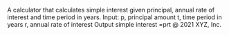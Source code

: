 A calculator that calculates simple interest given principal, annual rate of interest and time period in years.
Input:
p, principal amount
t, time period in years
r, annual rate of interest
Output
simple interest =p*r*t
@ 2021 XYZ, Inc.
